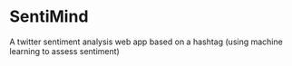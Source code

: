 # SentiMind

A twitter sentiment analysis web app based on a hashtag (using machine learning to assess sentiment)
